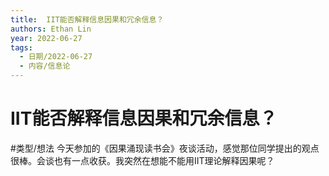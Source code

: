 ```yaml
---
title:  IIT能否解释信息因果和冗余信息？
authors: Ethan Lin
year: 2022-06-27 
tags:
  - 日期/2022-06-27 
  - 内容/信息论 
---
```



#  IIT能否解释信息因果和冗余信息？





#类型/想法  今天参加的《因果涌现读书会》夜谈活动，感觉那位同学提出的观点很棒。会谈也有一点收获。我突然在想能不能用IIT理论解释因果呢？


